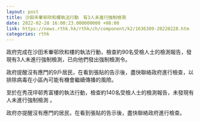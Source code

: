 ```yaml
---
layout: post
title: 沙田禾輋邨欣和樓執法行動　有3人未進行強制檢測
date: 2022-02-28 16:00:23.000000000 +08:00
link: https://news.rthk.hk/rthk/ch/component/k2/1636309-20220228.htm
categories: rthk
---
```


政府完成在沙田禾輋邨欣和樓的執法行動，檢查約90名受檢人士的檢測報告，發現有3人未進行強制檢測，已向他們發出強制檢測令。

政府提醒沒有應門的9戶居民，在看到張貼的告示後，盡快聯絡政府進行檢查，以排除病毒在小區內可能有機會繼續傳播的風險。

至於在秀茂坪邨秀富樓的執法行動，檢查約140名受檢人士的檢測報告，未發現有人未進行強制檢測 。

政府亦提醒沒有應門的居民，在看到張貼的告示後，盡快聯絡政府進行檢查。
